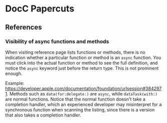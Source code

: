 # DocC Papercuts

## References

### Visibility of async functions and methods

When visiting reference page lists functions or methods, there is no indication whether a particular
function or method is an `async` function. You must click into the actual function or method to
see the full definition, and notice the `async` keyword just before the return type. This is not
prominent enough.

Example: https://developer.apple.com/documentation/foundation/urlsession#3842971. Methods such as
`data(for:delegate:)` are `async`, while `dataTask(with:)` are normal functions. Notice that the
normal function doesn't take a completion handler, which an experienced developer may misinterpret
for a synchronous function when scanning the listing, since there is a version that also takes
a completion handler.
